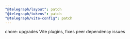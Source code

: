 ```yaml
---
"@telegraph/layout": patch
"@telegraph/tokens": patch
"@telegraph/vite-config": patch
---
```


chore: upgrades Vite plugins, fixes peer dependency issues
